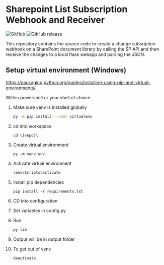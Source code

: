 Sharepoint List Subscription Webhook and Receiver
=============================================================================

![GitHub](https://img.shields.io/github/license/blevinscm/SP-List-Subscription-Receiver) 
![GitHub release](https://img.shields.io/github/release/blevinscm/SP-List-Subscription-Receiver?include_prereleases)

This repository contains the source code to create a change subsription webhook on a SharePoint document library by calling the SP API and then receive the changes to a local flask webapp and parsing the JSON. 


## Setup virtual environment (Windows)
https://packaging.python.org/guides/installing-using-pip-and-virtual-environments/

Within powershell or your shell of choice

1. Make sure venv is installed globally
    ```bash
    py -m pip install --user virtualenv
    ```
2. cd into workspace
    ```PS
    cd \[repo]\
3. Create virtual environment
    ```PS
    py -m venv env
    ```
4. Activate virtual environment
    ```ps
    \env\Scripts\activate
    ```
5. Install pip dependencies
    ```ps
    pip install -r requirements.txt
    ```
6. CD into configuration

7. Set variables in config.py

8. Run 
    ```ps
    py lib
    ```
9. Output will be in output folder

9. To get out of venv
    ```ps
    deactivate
    ```